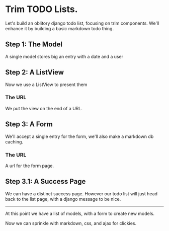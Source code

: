 # Trim TODO Lists.

Let's build an oblitory django todo list, focusing on trim components.
We'll enhance it by building a basic markdown todo thing.

## Step 1: The Model

A single model stores big an entry with a date and a user


## Step 2: A ListView

Now we use a ListView to present them

### The URL

We put the view on the end of a URL.

## Step 3: A Form

We'll accept a single entry for the form, we'll also make a markdown db caching.

### The URL

A url for the form page.


## Step 3.1: A Success Page

We can have a distinct success page. However our todo list will just head back to the list page, with a django message to be nice.

---

At this point we have a list of models, with a form to create new models.

Now we can sprinkle with markdown, css, and ajax for clickies.


